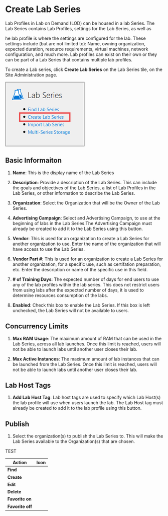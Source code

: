 # Create Lab Series

Lab Profiles in Lab on Demand (LOD) can be housed in a lab Series. The Lab Series contains Lab Profiles, settings for the Lab Series, as well as 

he lab profile is where the settings are configured for the lab. These settings include (but are not limited to): Name, owning organization, expected duration, resource requirements, virtual machines, network configuration, and much more. Lab profiles can exist on their own or they can be part of a Lab Series that contains multiple lab profiles. 

To create a Lab series, click **Create Lab Series** on the Lab Series tile, on the Site Administration page.

![Create a Lab Series](images/create-lab-series.png)

## Basic Informaiton 

1. **Name**: This is the display name of the Lab Series

1. **Description**: Provide a description of the Lab Series. This can include the goals and objectives of the Lab Series, a list of Lab Profiles in the Lab Series, or other information to describe the Lab Series. 

1. **Organization**: Select the Organization that will be the Owner of the Lab Series. 

1. **Advertising Campaign**: Select and Advertising Campaign, to use at the beginning of labs in the Lab Series.The Advertising Campaign must already be created to add it to the Lab Series using this button.

1. **Vendor**: This is used for an organization to create a Lab Series for another organization to use. Enter the name of the organization that will have access to use the Lab Series.

1. **Vendor Part #**: This is used for an organization to create a Lab Series for another organization, for a specific use, such as certifation preparation, etc. Enter the description or name of the specific use in this field. 

1. **# of Training Days**: The expected number of days for end users to use any of the lab profiles within the lab series. This does not restrict users from using labs after the expected number of days, it is used to determine resources consumption of the labs.

1. **Enabled**: Check this box to enable the Lab Series. If this box is left unchecked, the Lab Series will not be available to users.

## Concurrency Limits

1. **Max RAM Usage**: The maximum amount of RAM that can be used in the Lab Series, across all lab launches. Once this limit is reached, users will not be able to launch labs until another user closes their lab.


1. **Max Active Instances**: The maximum amount of lab instances that can be launched from the Lab Series. Once this limit is reached, users will not be able to launch labs until another user closes their lab.

## Lab Host Tags

1. **Add Lab Host Tag**: Lab host tags are used to specify which Lab Host(s) the lab profile will use when users launch the lab. The Lab Host tag must already be created to add it to the lab profile using this button.

## Publish

1. Select the organization(s) to publish the Lab Series to. This will make the Lab Series available to the Organization(s) that are chosen.

TEST 

|Action|Icon|
|--|--|
| **Find** | <span class="lod-icon lod-search"></span> | 
| **Create** | <span class="lod-icon lod-create"></span> |       
| **Edit** | <span class="lod-icon lod-edit"></span> |         
| **Delete** | <span class="lod-icon lod-delete"></span> |      
| **Favorite on** | <span class="lod-icon lod-favorite-on"></span> |  
| **Favorite off** | <span class="lod-icon lod-favorite-off"></span> |

<style type="text/css">
    @@font-face {
        font-family: "lod-icons";
        src: local("lod-icons");
        src: url("/fonts/lod.woff?v=13") format("woff"),
           url("/fonts/lod.ttf?v=13") format("truetype"),
           url("/fonts/lod.svg?v=13") format("svg");
        font-style: normal;
        font-weight: normal;
    }
    .lod-icon {
        font-family: 'lod-icons';
        display: inline-block;
    }
    .lod-search:before {
        content: "\E721";
    }
    .lod-create:before {
        content: "\E710";
    }
    .lod-edit:before {
        content: "\E70F";
    }
    .lod-edit:before {
        content: "\E70F";
    }
    .lod-delete:before {
        content: "\E711";
    }
    .lod-favorite-on:before {
        content: "\e735";
    }
    .lod-favorite-off:before {
        content: "\e734";
    }
</style>


